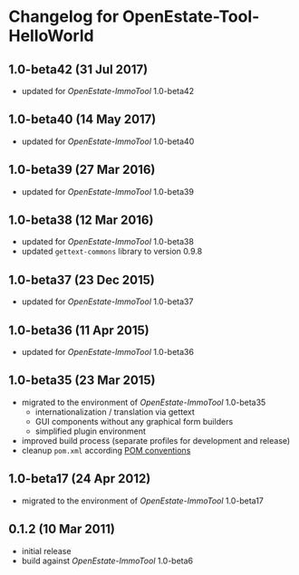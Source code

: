 Changelog for OpenEstate-Tool-HelloWorld
========================================


1.0-beta42 (31 Jul 2017)
------------------------

-   updated for *OpenEstate-ImmoTool* 1.0-beta42


1.0-beta40 (14 May 2017)
------------------------

-   updated for *OpenEstate-ImmoTool* 1.0-beta40


1.0-beta39 (27 Mar 2016)
------------------------

-   updated for *OpenEstate-ImmoTool* 1.0-beta39


1.0-beta38 (12 Mar 2016)
------------------------

-   updated for *OpenEstate-ImmoTool* 1.0-beta38
-   updated `gettext-commons` library to version 0.9.8


1.0-beta37 (23 Dec 2015)
------------------------

-   updated for *OpenEstate-ImmoTool* 1.0-beta37


1.0-beta36 (11 Apr 2015)
------------------------

-   updated for *OpenEstate-ImmoTool* 1.0-beta36


1.0-beta35 (23 Mar 2015)
------------------------

-   migrated to the environment of *OpenEstate-ImmoTool* 1.0-beta35
    -   internationalization / translation via gettext
    -   GUI components without any graphical form builders
    -   simplified plugin environment
-   improved build process (separate profiles for development and release)
-   cleanup `pom.xml` according [POM conventions](http://maven.apache.org/developers/conventions/code.html#POM_Code_Convention)


1.0-beta17 (24 Apr 2012)
------------------------

-   migrated to the environment of *OpenEstate-ImmoTool* 1.0-beta17


0.1.2 (10 Mar 2011)
-------------------

-   initial release
-   build against *OpenEstate-ImmoTool* 1.0-beta6
